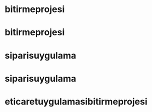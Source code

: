 # bitirmeprojesi
# bitirmeprojesi
# siparisuygulama
# siparisuygulama
# eticaretuygulamasibitirmeprojesi
